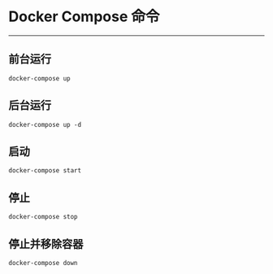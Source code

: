 # Docker Compose 命令

---

## 前台运行

```
docker-compose up
```

## 后台运行

```
docker-compose up -d
```

## 启动

```
docker-compose start
```

## 停止

```
docker-compose stop
```

## 停止并移除容器

```
docker-compose down
```